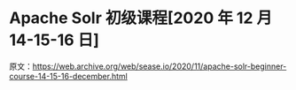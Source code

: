 # Apache Solr 初级课程[2020 年 12 月 14-15-16 日]

原文：<https://web.archive.org/web/sease.io/2020/11/apache-solr-beginner-course-14-15-16-december.html>